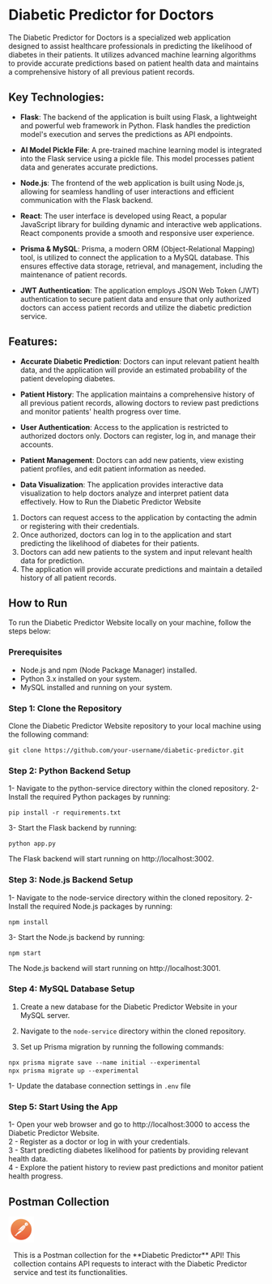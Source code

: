 # Diabetic Predictor for Doctors


The Diabetic Predictor for Doctors is a specialized web application designed to assist healthcare professionals in predicting the likelihood of diabetes in their patients. It utilizes advanced machine learning algorithms to provide accurate predictions based on patient health data and maintains a comprehensive history of all previous patient records.

## Key Technologies:
- **Flask**: The backend of the application is built using Flask, a lightweight and powerful web framework in Python. Flask handles the prediction model's execution and serves the predictions as API endpoints.

- **AI Model Pickle File**: A pre-trained machine learning model is integrated into the Flask service using a pickle file. This model processes patient data and generates accurate predictions.

- **Node.js**: The frontend of the web application is built using Node.js, allowing for seamless handling of user interactions and efficient communication with the Flask backend.

- **React**: The user interface is developed using React, a popular JavaScript library for building dynamic and interactive web applications. React components provide a smooth and responsive user experience.

- **Prisma & MySQL**: Prisma, a modern ORM (Object-Relational Mapping) tool, is utilized to connect the application to a MySQL database. This ensures effective data storage, retrieval, and management, including the maintenance of patient records.

- **JWT Authentication**: The application employs JSON Web Token (JWT) authentication to secure patient data and ensure that only authorized doctors can access patient records and utilize the diabetic prediction service.

## Features:
- **Accurate Diabetic Prediction**: Doctors can input relevant patient health data, and the application will provide an estimated probability of the patient developing diabetes.

- **Patient History**: The application maintains a comprehensive history of all previous patient records, allowing doctors to review past predictions and monitor patients' health progress over time.

- **User Authentication**: Access to the application is restricted to authorized doctors only. Doctors can register, log in, and manage their accounts.

- **Patient Management**: Doctors can add new patients, view existing patient profiles, and edit patient information as needed.

- **Data Visualization**: The application provides interactive data visualization to help doctors analyze and interpret patient data effectively.
How to Run the Diabetic Predictor Website

1. Doctors can request access to the application by contacting the admin or registering with their credentials.
2. Once authorized, doctors can log in to the application and start predicting the likelihood of diabetes for their patients.
3. Doctors can add new patients to the system and input relevant health data for prediction.
4. The application will provide accurate predictions and maintain a detailed history of all patient records.

## How to Run

To run the Diabetic Predictor Website locally on your machine, follow the steps below:

### Prerequisites

- Node.js and npm (Node Package Manager) installed.
- Python 3.x installed on your system.
- MySQL installed and running on your system.

### Step 1: Clone the Repository

Clone the Diabetic Predictor Website repository to your local machine using the following command:

```
git clone https://github.com/your-username/diabetic-predictor.git
```

### Step 2: Python Backend Setup
1- Navigate to the python-service directory within the cloned repository.
2- Install the required Python packages by running:
```
pip install -r requirements.txt
```
3- Start the Flask backend by running:
```
python app.py
 ```
The Flask backend will start running on http://localhost:3002.

### Step 3: Node.js Backend Setup
1- Navigate to the node-service directory within the cloned repository.
2- Install the required Node.js packages by running:
```
npm install
```
3- Start the Node.js backend by running:
```
npm start
 ```
The Node.js backend will start running on http://localhost:3001.

### Step 4: MySQL Database Setup

1. Create a new database for the Diabetic Predictor Website in your MySQL server.

2. Navigate to the `node-service` directory within the cloned repository.

3. Set up Prisma migration by running the following commands:

```
npx prisma migrate save --name initial --experimental
npx prisma migrate up --experimental

``` 
1- Update the database connection settings in `.env` file  

### Step 5: Start Using the App

1- Open your web browser and go to http://localhost:3000 to access the Diabetic Predictor Website.<br/>
2 - Register as a doctor or log in with your credentials. <br/>
3 - Start predicting diabetes likelihood for patients by providing relevant health data. <br/>
4 - Explore the patient history to review past predictions and monitor patient health progress.<br/>

## Postman Collection

<div style="display: inline-block; border: none;">
  <a href="https://github.com/Diabetic-Predictor/Diabetic-Predictor/blob/main/Postman%20Collection/Diabetic-predictor.postman_collection.json">
    <img src="./front-end/public/assets/postman.jpg" alt="Postman Logo" width="50" height="50" style="border: none;">
  </a>
  <p style="display: inline-block; vertical-align: top; margin-left: 10px;">
    This is a Postman collection for the **Diabetic Predictor** API! This collection contains API requests to interact with the Diabetic Predictor service and test its functionalities.
  </p>
</div>


